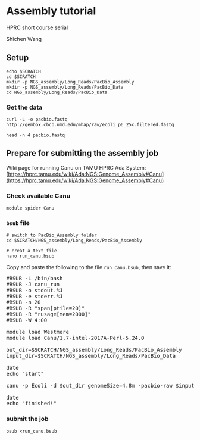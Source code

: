 # Assembly tutorial
HPRC short course serial

Shichen Wang


## Setup
```
echo $SCRATCH
cd $SCRATCH
mkdir -p NGS_assembly/Long_Reads/PacBio_Assembly
mkdir -p NGS_assembly/Long_Reads/PacBio_Data
cd NGS_assembly/Long_Reads/PacBio_Data
```

### Get the data
```
curl -L -o pacbio.fastq http://gembox.cbcb.umd.edu/mhap/raw/ecoli_p6_25x.filtered.fastq

head -n 4 pacbio.fastq
```

## Prepare for submitting the assembly job

Wiki page for running Canu on TAMU HPRC Ada System:
[https://hprc.tamu.edu/wiki/Ada:NGS:Genome_Assembly#Canu](https://hprc.tamu.edu/wiki/Ada:NGS:Genome_Assembly#Canu)


### Check available Canu
```
module spider Canu
```

### `bsub` file
```
# switch to PacBio_Assembly folder
cd $SCRATCH/NGS_assembly/Long_Reads/PacBio_Assembly

# creat a text file
nano run_canu.bsub
```

Copy and paste the following to the file `run_canu.bsub`, then save it:
<pre>
#BSUB -L /bin/bash
#BSUB -J canu_run
#BSUB -o stdout.%J
#BSUB -e stderr.%J
#BSUB -n 20
#BSUB -R "span[ptile=20]"
#BSUB -R "rusage[mem=2000]"
#BSUB -W 4:00

module load Westmere
module load Canu/1.7-intel-2017A-Perl-5.24.0

out_dir=$SCRATCH/NGS_assembly/Long_Reads/PacBio_Assembly
input_dir=$SCRATCH/NGS_assembly/Long_Reads/PacBio_Data

date
echo "start"

canu -p Ecoli -d $out_dir genomeSize=4.8m -pacbio-raw $input_dir/pacbio.fastq useGrid=false

date
echo "finished!"
</pre>

### submit the job
```
bsub <run_canu.bsub
```
